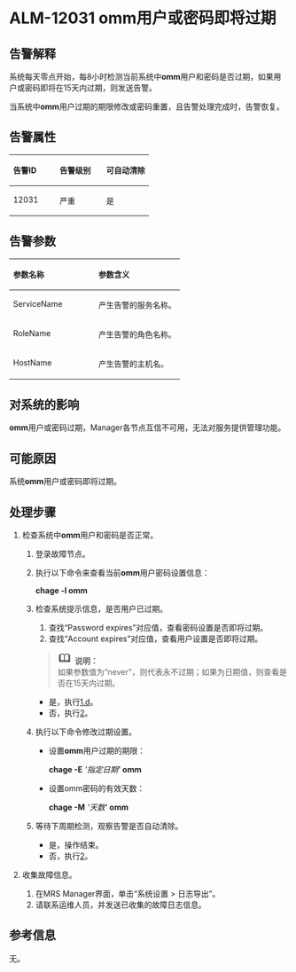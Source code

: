 # ALM-12031 omm用户或密码即将过期<a name="ZH-CN_TOPIC_0174499334"></a>

## 告警解释<a name="zh-cn_topic_0093195034_zh-cn_topic_0035509087_section22913051112229"></a>

系统每天零点开始，每8小时检测当前系统中**omm**用户和密码是否过期，如果用户或密码即将在15天内过期，则发送告警。

当系统中**omm**用户过期的期限修改或密码重置，且告警处理完成时，告警恢复。

## 告警属性<a name="zh-cn_topic_0093195034_zh-cn_topic_0035509087_section2423333112242"></a>

<a name="zh-cn_topic_0093195034_zh-cn_topic_0035509087_table20080275112150"></a>
<table><thead align="left"><tr id="zh-cn_topic_0093195034_zh-cn_topic_0035509087_row31482953112150"><th class="cellrowborder" valign="top" width="33.33333333333333%" id="mcps1.1.4.1.1"><p id="zh-cn_topic_0093195034_zh-cn_topic_0035509087_p67091225112150"><a name="zh-cn_topic_0093195034_zh-cn_topic_0035509087_p67091225112150"></a><a name="zh-cn_topic_0093195034_zh-cn_topic_0035509087_p67091225112150"></a><strong id="zh-cn_topic_0093195034_zh-cn_topic_0035509087_b66950114112150"><a name="zh-cn_topic_0093195034_zh-cn_topic_0035509087_b66950114112150"></a><a name="zh-cn_topic_0093195034_zh-cn_topic_0035509087_b66950114112150"></a>告警ID</strong></p>
</th>
<th class="cellrowborder" valign="top" width="33.33333333333333%" id="mcps1.1.4.1.2"><p id="zh-cn_topic_0093195034_zh-cn_topic_0035509087_p54250148112150"><a name="zh-cn_topic_0093195034_zh-cn_topic_0035509087_p54250148112150"></a><a name="zh-cn_topic_0093195034_zh-cn_topic_0035509087_p54250148112150"></a><strong id="zh-cn_topic_0093195034_zh-cn_topic_0035509087_b18489286112150"><a name="zh-cn_topic_0093195034_zh-cn_topic_0035509087_b18489286112150"></a><a name="zh-cn_topic_0093195034_zh-cn_topic_0035509087_b18489286112150"></a>告警级别</strong></p>
</th>
<th class="cellrowborder" valign="top" width="33.33333333333333%" id="mcps1.1.4.1.3"><p id="zh-cn_topic_0093195034_zh-cn_topic_0035509087_p21237236112150"><a name="zh-cn_topic_0093195034_zh-cn_topic_0035509087_p21237236112150"></a><a name="zh-cn_topic_0093195034_zh-cn_topic_0035509087_p21237236112150"></a><strong id="zh-cn_topic_0093195034_zh-cn_topic_0035509087_b56917401112150"><a name="zh-cn_topic_0093195034_zh-cn_topic_0035509087_b56917401112150"></a><a name="zh-cn_topic_0093195034_zh-cn_topic_0035509087_b56917401112150"></a>可自动清除</strong></p>
</th>
</tr>
</thead>
<tbody><tr id="zh-cn_topic_0093195034_zh-cn_topic_0035509087_row42494566112150"><td class="cellrowborder" valign="top" width="33.33333333333333%" headers="mcps1.1.4.1.1 "><p id="zh-cn_topic_0093195034_zh-cn_topic_0035509087_p19507845112150"><a name="zh-cn_topic_0093195034_zh-cn_topic_0035509087_p19507845112150"></a><a name="zh-cn_topic_0093195034_zh-cn_topic_0035509087_p19507845112150"></a>12031</p>
</td>
<td class="cellrowborder" valign="top" width="33.33333333333333%" headers="mcps1.1.4.1.2 "><p id="zh-cn_topic_0093195034_zh-cn_topic_0035509087_p36631608112150"><a name="zh-cn_topic_0093195034_zh-cn_topic_0035509087_p36631608112150"></a><a name="zh-cn_topic_0093195034_zh-cn_topic_0035509087_p36631608112150"></a>严重</p>
</td>
<td class="cellrowborder" valign="top" width="33.33333333333333%" headers="mcps1.1.4.1.3 "><p id="zh-cn_topic_0093195034_zh-cn_topic_0035509087_p14370280112150"><a name="zh-cn_topic_0093195034_zh-cn_topic_0035509087_p14370280112150"></a><a name="zh-cn_topic_0093195034_zh-cn_topic_0035509087_p14370280112150"></a>是</p>
</td>
</tr>
</tbody>
</table>

## 告警参数<a name="zh-cn_topic_0093195034_zh-cn_topic_0035509087_section4525094112252"></a>

<a name="zh-cn_topic_0093195034_zh-cn_topic_0035509087_table6951519112150"></a>
<table><thead align="left"><tr id="zh-cn_topic_0093195034_zh-cn_topic_0035509087_row42472995112150"><th class="cellrowborder" valign="top" width="50%" id="mcps1.1.3.1.1"><p id="zh-cn_topic_0093195034_zh-cn_topic_0035509087_p17760602112150"><a name="zh-cn_topic_0093195034_zh-cn_topic_0035509087_p17760602112150"></a><a name="zh-cn_topic_0093195034_zh-cn_topic_0035509087_p17760602112150"></a><strong id="zh-cn_topic_0093195034_zh-cn_topic_0035509087_b25627690112150"><a name="zh-cn_topic_0093195034_zh-cn_topic_0035509087_b25627690112150"></a><a name="zh-cn_topic_0093195034_zh-cn_topic_0035509087_b25627690112150"></a>参数名称</strong></p>
</th>
<th class="cellrowborder" valign="top" width="50%" id="mcps1.1.3.1.2"><p id="zh-cn_topic_0093195034_zh-cn_topic_0035509087_p62576994112150"><a name="zh-cn_topic_0093195034_zh-cn_topic_0035509087_p62576994112150"></a><a name="zh-cn_topic_0093195034_zh-cn_topic_0035509087_p62576994112150"></a><strong id="zh-cn_topic_0093195034_zh-cn_topic_0035509087_b26322035112150"><a name="zh-cn_topic_0093195034_zh-cn_topic_0035509087_b26322035112150"></a><a name="zh-cn_topic_0093195034_zh-cn_topic_0035509087_b26322035112150"></a>参数含义</strong></p>
</th>
</tr>
</thead>
<tbody><tr id="zh-cn_topic_0093195034_zh-cn_topic_0035509087_row35571730112150"><td class="cellrowborder" valign="top" width="50%" headers="mcps1.1.3.1.1 "><p id="zh-cn_topic_0093195034_zh-cn_topic_0035509087_p62737891112150"><a name="zh-cn_topic_0093195034_zh-cn_topic_0035509087_p62737891112150"></a><a name="zh-cn_topic_0093195034_zh-cn_topic_0035509087_p62737891112150"></a>ServiceName</p>
</td>
<td class="cellrowborder" valign="top" width="50%" headers="mcps1.1.3.1.2 "><p id="zh-cn_topic_0093195034_zh-cn_topic_0035509087_p48604412112150"><a name="zh-cn_topic_0093195034_zh-cn_topic_0035509087_p48604412112150"></a><a name="zh-cn_topic_0093195034_zh-cn_topic_0035509087_p48604412112150"></a>产生告警的服务名称。</p>
</td>
</tr>
<tr id="zh-cn_topic_0093195034_zh-cn_topic_0035509087_row34786532112150"><td class="cellrowborder" valign="top" width="50%" headers="mcps1.1.3.1.1 "><p id="zh-cn_topic_0093195034_zh-cn_topic_0035509087_p66245693112150"><a name="zh-cn_topic_0093195034_zh-cn_topic_0035509087_p66245693112150"></a><a name="zh-cn_topic_0093195034_zh-cn_topic_0035509087_p66245693112150"></a>RoleName</p>
</td>
<td class="cellrowborder" valign="top" width="50%" headers="mcps1.1.3.1.2 "><p id="zh-cn_topic_0093195034_zh-cn_topic_0035509087_p64300915112150"><a name="zh-cn_topic_0093195034_zh-cn_topic_0035509087_p64300915112150"></a><a name="zh-cn_topic_0093195034_zh-cn_topic_0035509087_p64300915112150"></a>产生告警的角色名称。</p>
</td>
</tr>
<tr id="zh-cn_topic_0093195034_zh-cn_topic_0035509087_row41837324112150"><td class="cellrowborder" valign="top" width="50%" headers="mcps1.1.3.1.1 "><p id="zh-cn_topic_0093195034_zh-cn_topic_0035509087_p33380055112150"><a name="zh-cn_topic_0093195034_zh-cn_topic_0035509087_p33380055112150"></a><a name="zh-cn_topic_0093195034_zh-cn_topic_0035509087_p33380055112150"></a>HostName</p>
</td>
<td class="cellrowborder" valign="top" width="50%" headers="mcps1.1.3.1.2 "><p id="zh-cn_topic_0093195034_zh-cn_topic_0035509087_p19429939112150"><a name="zh-cn_topic_0093195034_zh-cn_topic_0035509087_p19429939112150"></a><a name="zh-cn_topic_0093195034_zh-cn_topic_0035509087_p19429939112150"></a>产生告警的主机名。</p>
</td>
</tr>
</tbody>
</table>

## 对系统的影响<a name="zh-cn_topic_0093195034_zh-cn_topic_0035509087_section6062507011230"></a>

**omm**用户或密码过期，Manager各节点互信不可用，无法对服务提供管理功能。

## 可能原因<a name="zh-cn_topic_0093195034_zh-cn_topic_0035509087_section381058911234"></a>

系统**omm**用户或密码即将过期。

## 处理步骤<a name="zh-cn_topic_0093195034_zh-cn_topic_0035509087_section56658487112312"></a>

1.  检查系统中**omm**用户和密码是否正常。
    1.  登录故障节点。
    2.  执行以下命令来查看当前**omm**用户密码设置信息：

        **chage -l omm**

    3.  检查系统提示信息，是否用户已过期。

        1.  查找“Password expires”对应值，查看密码设置是否即将过期。
        2.  查找“Account expires”对应值，查看用户设置是否即将过期。

        >![](public_sys-resources/icon-note.gif) **说明：**   
        >如果参数值为“never”，则代表永不过期；如果为日期值，则查看是否在15天内过期。  

        -   是，执行[1.d](#zh-cn_topic_0093195034_zh-cn_topic_0035509087_li2310249112814)。
        -   否，执行[2](#zh-cn_topic_0093195034_zh-cn_topic_0035509087_li17101139112316)。

    4.  <a name="zh-cn_topic_0093195034_zh-cn_topic_0035509087_li2310249112814"></a>执行以下命令修改过期设置。
        -   设置**omm**用户过期的期限：

            **chage -E** _'指定日期'_ **omm**

        -   设置omm密码的有效天数：

            **chage -M** _'天数'_ **omm**

    5.  等待下周期检测，观察告警是否自动清除。
        -   是，操作结束。
        -   否，执行[2](#zh-cn_topic_0093195034_zh-cn_topic_0035509087_li17101139112316)。

2.  <a name="zh-cn_topic_0093195034_zh-cn_topic_0035509087_li17101139112316"></a>收集故障信息。
    1.  在MRS Manager界面，单击“系统设置 \> 日志导出”。
    2.  请联系运维人员，并发送已收集的故障日志信息。


## **参考信息**<a name="zh-cn_topic_0093195034_zh-cn_topic_0035509087_section13081136172452"></a>

无。

